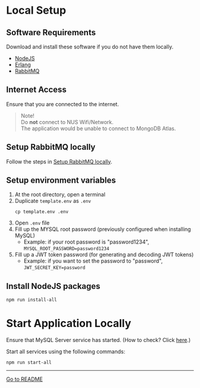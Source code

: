 # Local Setup

## Software Requirements

Download and install these software if you do not have them locally.

- [NodeJS](https://nodejs.org/en/download)
- [Erlang](https://www.erlang.org/downloads)
- [RabbitMQ](https://www.rabbitmq.com/download.html)

## Internet Access

Ensure that you are connected to the internet.

> Note!\
> Do **not** connect to NUS Wifi/Network.\
> The application would be unable to connect to MongoDB Atlas.

## Setup RabbitMQ locally

Follow the steps in [Setup RabbitMQ locally](LocalRabbitMqSetup.md).

## Setup environment variables

1. At the root directory, open a terminal
2. Duplicate `template.env` as `.env`
   ```
   cp template.env .env
   ```
3. Open `.env` file
4. Fill up the MYSQL root password
   (previously configured when installing MySQL)
    - Example: if your root password is "password1234",
      `MYSQL_ROOT_PASSWORD=password1234`
5. Fill up a JWT token password
   (for generating and decoding JWT tokens)
    - Example: if you want to set the password to "password",
      `JWT_SECRET_KEY=password`

## Install NodeJS packages

```
npm run install-all
```

# Start Application Locally

Ensure that MySQL Server service has started.
(How to check? Click [here](LocalMySqlSetup.md#start-mysql-service).)

Start all services using the following commands:

```
npm run start-all
```

---

[Go to README](../README.md)
